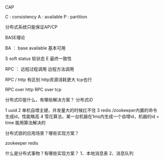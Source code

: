 CAP

C : consistency
A : available
P : partition 

分布式系统只能保证AP/CP


BASE理论

BA ： base available
基本可用

S soft status 软状态
E 最终一致性


RPC ： 远程过程调用
远程方法调用

RPC / http 有区别
http资源消耗更大
tcp也行

RPC over http
RPC over tcp


分布式ID是什么，有哪些解决方案？
分布式iD

1 uuid
2 单机自增主键，并发量大的时候扛不住
3 redis /zookeeper内置的命令生成id，性能略高
4 雪花算法，某一台机器在1ms内生成一个自增id，机器的id + time
能用算法解决的


分布式锁的应用场景？哪些实现方案？

zookeeper
redis


什么是分布式事物？有哪些实现方案？
1、本地消息表
2、消息队列



